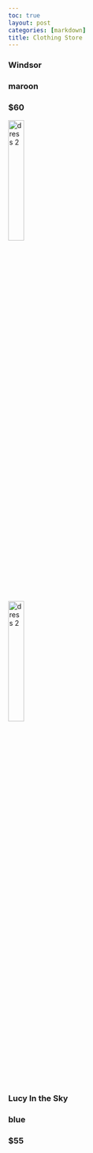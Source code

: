 ```yaml
---
toc: true
layout: post
categories: [markdown]
title: Clothing Store
---
```



<script>
// define a function to hold data for a dress
function Dress(brand, color, price, image) {
    this.brand = brand;
    this.color = color;
    this.price = price;
    this.image = image;

}




// define an HTML conversion "method" associated with Classroom
Dress.prototype._toHtml = function() {

  // HTML Style is build using inline structure


  // HTML Body of Table is build as a series of concatenations (+=)
  var body = "";
  // Heading for Array Columns
  body += "<tr>";
  body += "<th><mark>" + "brand" + "</mark></th>";
  body += "<th><mark>" + "color" + "</mark></th>";
  body += "<th><mark>" + "price" + "</mark></th>";
  body += "<th><mark>" + "image" + "</mark></th>";


var dresses = [ 
    new Dress("Lucy in the Sky", "blue", 55),
    new Dress("Windsor", "red", 55)
];

idek = new Dress(dresses);


for (const row of idek.Dress) {
    // td for each column
    const brand = document.getElementById("brand1");
    const color = document.getElementById("color1");
    const price = document.getElementById("price1");
    const price = document.getElementById("image1");

    const brand = document.getElementById("brand2");
    const color = document.getElementById("color2");
    const price = document.getElementById("price2");
    const price = document.getElementById("image2");
}

}

</script>



<h3 id = "brand2">Windsor</h3>
<h3 id = "color2">maroon</h3>
<h3 id = "price2">$60</h3>
<img id = "image2" src="https://media.lucyinthesky.com/data/Nov21_2/800xAUTO/1V9A2008.JPG" alt="dress 2" style="width:25%">




<div class="split left">
  <div class="centered">
    <img id = "image1" src="https://media.lucyinthesky.com/data/Dec20_1/800xAUTO/1V9A0954.JPG" alt="dress 2" style="width:25%">
  </div>
</div>

<div class="split right">
  <div class="centered">
    <h3 id = "brand1">Lucy In the Sky</h3>
    <h3 id = "color1">blue</h3>
    <h3 id = "price1">$55</h3>
  </div>
</div>